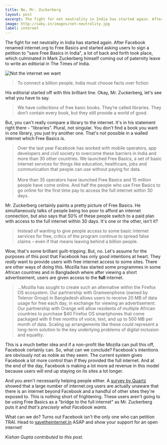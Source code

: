 ```yaml
---
title: No, Mr. Zuckerberg
layout: post
excerpt: The fight for net neutrality in India has started again. After Facebook renamed internet.org to Free Basics and started asking users to sign a petition to "save Free Basics in India", a lot of back and forth has taken place, which culminated in Mark Zuckerberg himself coming out of paternity leave to write an editorial in The Times of India.
image: http://saky.in/images/net-neutrality.jpg
label: internet
---
```


The fight for net neutrality in India has started again. After Facebook renamed internet.org to Free Basics and started asking users to sign a petition to "save Free Basics in India", a lot of back and forth took place, which culminated in Mark Zuckerberg himself coming out of paternity leave to write an editorial in The Times of India.

![Not the internet we want](http://saky.in/images/net-neutrality.jpg "Taken from netneutrality.in")

>To connect a billion people, India must choose facts over fiction

His editorial started off with this brilliant line. Okay, Mr. Zuckerberg, let's see what you have to say.

>We have collections of free basic books. They’re called libraries. They don’t contain every book, but they still provide a world of good.

But, you can't really compare a library to the internet. It's in his statement right there - "libraries". Plural, not singular. You don't find a book you want in one library, you just try another one. That's not possible in a walled internet which Free Basics is.

>Over the last year Facebook has worked with mobile operators, app developers and civil society to overcome these barriers in India and more than 30 other countries. We launched Free Basics, a set of basic internet services for things like education, healthcare, jobs and communication that people can use without paying for data. <br><br>
More than 35 operators have launched Free Basics and 15 million people have come online. And half the people who use Free Basics to go online for the first time pay to access the full internet within 30 days.

Mr. Zuckerberg certainly paints a pretty picture of Free Basics. He simultaneously talks of people being too poor to afford an internet connection, but also says that 50% of these people switch to a paid plan with access to the full internet within 30 days. It's one or the other, isn't it?

>Instead of wanting to give people access to some basic internet services for free, critics of the program continue to spread false claims – even if that means leaving behind a billion people.

Wow, that's some brilliant guilt-tripping. But, no. Let's assume for the purposes of this post that Facebook has only good intentions at heart. They *really* want to provide users with free internet access to some sites. There are other ways of doing this. Mozilla has started some programmes in some African countries and in Bangladesh where after viewing a short advertisement, users are given access to the **full** internet.

>...Mozilla has sought to create such an alternative within the Firefox OS ecosystem. Our partnership with Grameenphone (owned by Telenor Group) in Bangladesh allows users to receive 20 MB of data usage for free each day, in exchange for viewing an advertisement. Our partnership with Orange will allow residents of multiple African countries to purchase $40 Firefox OS smartphones that come packaged with 6 free months of voice, text, and up to 500 MB per month of data. Scaling up arrangements like these could represent a long-term solution to the key underlying problems of digital inclusion and equality.

This is a much better idea and if a non-profit like Mozilla can pull this off, Facebook certainly can. So, what can we conclude? Facebook's intentions are obviously not as noble as they seem. The current system gives Facebook a lot more control than if they provided the full internet. And at the end of the day, Facebook is making a lot more ad revenue in this model because users will end up staying on its sites a lot longer.

And you aren't necessarily helping people either. A [survey by Quartz](https://finance.yahoo.com/news/facebook-bigger-internet-205244316.html;_ylt=AwrTccxY.i5VeQ8AUMMnnIlQ;_ylu=X3oDMTEzbzJvNzI4BHNlYwNzcgRwb3MDNgRjb2xvA2dxMQR2dGlkA1lIUzAwMl8x) showed that a large number of internet.org users are actually unaware that there is an internet beyond Facebook and a handful of other sites they're exposed to. This is nothing short of frightening. These users aren't going to be using Free Basics as a "bridge to the full internet" as Mr. Zuckerberg puts it and *that's precisely what Facebook wants*. 

What can we do? Turns out Facebook isn't the only one who can petition TRAI. Head to [savetheinternet.in](http://www.savetheinternet.in) ASAP and show your support for an open internet!

*Kishan Gupta contributed to this post.*
